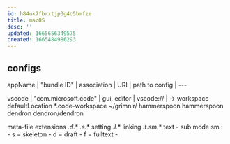 ```yaml
---
id: h84uk7fbrxtjp3g4o5bmfze
title: macOS
desc: ''
updated: 1665656349575
created: 1665484986293
---
```

## configs
appName | "bundle ID" | association | URI | path to config
| ---

vscode | "com.microsoft.code" | gui, editor | vscode:// |
  -> workspace defaultLocation
    *.code-workspace ~/grimnir/
    hammerspoon hammerspoon
    dendron dendron/dendron

meta-file extensions
  *.d.**
  *.s.** setting
  *.l.** linking
  *.t.sm.** text - sub mode
    sm :
    - s = skeleton
    - d = draft
    - f = fulltext
    -